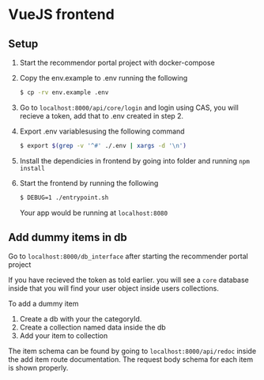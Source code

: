 # VueJS frontend

## Setup

1.  Start the recommendor portal project with docker-compose
2.  Copy the env.example to .env running the following <br />

    ```bash
    $ cp -rv env.example .env
    ```

3.  Go to `localhost:8000/api/core/login` and login using CAS, you will recieve a token, add that to .env created in step 2.

4.  Export .env variablesusing the following command <br>

    ```bash
    $ export $(grep -v '^#' ./.env | xargs -d '\n')
    ```

5.  Install the dependicies in frontend by going into folder and running `npm install`
6.  Start the frontend by running the following

    ```bash
    $ DEBUG=1 ./entrypoint.sh
    ```

    Your app would be running at `localhost:8080`

## Add dummy items in db

Go to `localhost:8000/db_interface` after starting the recommender portal project

If you have recieved the token as told earlier. you will see a `core` database inside that you will find your user object inside users collections.

To add a dummy item

1. Create a db with your the categoryId.
2. Create a collection named data inside the db
3. Add your item to collection

The item schema can be found by going to `localhost:8000/api/redoc` inside the add item route documentation. The request body schema for each item is shown properly.
